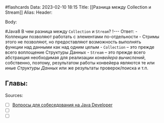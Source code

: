 #flashcards
Data: 2023-02-10 18:15
Title: [[Разница между Collection и Stream]]
Alias:
Header:




Body:



#Java8 
В чем разница между `Collection` и `Stream`?
!---
Ответ:
	- Коллекции позволяют работать с элементами по-отдельности
	- Стримы этого не позволяют, но предоставляют возможность выполнять функции над данными как над одним целым
	- `Collection` – это прежде всего воплощение Структуры Данных
	- `Stream` – это прежде всего абстракция необходимая для реализации _конвейера вычислений_, собственно, поэтому, результатом работы конвейера являются те или иные _Структуры Данных_ или же результаты проверок/поиска и т.п.
<!--SR:!2023-03-11,3,150-->




Главы:
-


Sources:
- [ ] [Вопросы для собеседования на Java Developer](https://github.com/enhorse/java-interview/blob/master/README.md#%D0%9E%D0%9E%D0%9F)
- [ ] []()
- [ ] []()
